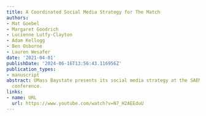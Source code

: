 ```yaml
---
title: A Coordinated Social Media Strategy for The Match
authors:
- Mat Goebel
- Margaret Goodrich
- Lucienne Lutfy-Clayton
- Adam Kellogg
- Ben Osborne
- Lauren Wesafer
date: '2021-04-01'
publishDate: '2024-06-16T13:56:43.116956Z'
publication_types:
- manuscript
abstract: UMass Baystate presents its social media strategy at the SAEM NERD 2021
  conference.
links:
- name: URL
  url: https://www.youtube.com/watch?v=N7_H2AEEduU
---
```


